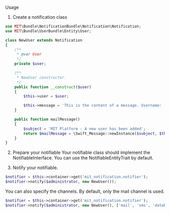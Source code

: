 Usage
1. Create a notification class

```php
use MIT\Bundle\NotificationBundle\Notification\Notification;
use MIT\Bundle\UserBundle\Entity\User;

class NewUser extends Notification
{
    /**
     * @var User
     */
    private $user;

    /**
     * NewUser constructor.
     */
    public function __construct($user)
    {
        $this->user = $user;

        $this->message = 'This is the content of a message. Username: '.$this->user->getUsername();
    }

    public function mailMessage()
    {
        $subject = 'MIT Platform - A new user has been added';
        return $mailMessage = \Swift_Message::newInstance($subject, $this->getMessage());
    }
}
```
2. Prepare your notifiable
Your notifiable class should implement the NotifiableInterface. You can use the NotifiableEntityTrait by default.

3. Notify your notifiable.

```php
$notifier = $this->container->get('mit_notification.notifier');
$notifier->notify($administrator, new NewUser());
```
You can also specify the channels. By default, only the mail channel is used.
```php
$notifier = $this->container->get('mit_notification.notifier');
$notifier->notify($administrator, new NewUser(), ['mail', 'sms', 'database']);
```